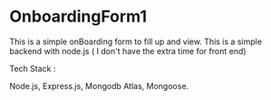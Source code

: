 # OnboardingForm1

This is a simple onBoarding form to fill up and view.
This is a simple backend with node.js ( I don't have the extra time for front end)

Tech Stack :

Node.js, 
Express.js, 
Mongodb Atlas, 
Mongoose.

